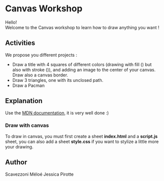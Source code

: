 # Canvas Workshop

Hello!  
Welcome to the Canvas workshop to learn how to draw anything you want !

## Activities

We propose you different projects :

- Draw a title with 4 squares of different colors (drawing with fill () but also with stroke ()), and adding an image to the center of your canvas. Draw also a canvas border.
- Draw 3 triangles, one with its unclosed path.
- Draw a Pacman

## Explanation

Use the [MDN documentation](https://developer.mozilla.org/fr/docs/Tutoriel_canvas/Formes_g%C3%A9om%C3%A9triques), it is very well done :)

### Draw with canvas

To draw in canvas, you must first create a sheet **index.html** and a **script.js** sheet, you can also add a sheet **style.css** if you want to stylize a little more your drawing.

## Author

Scavezzoni Méloé
Jessica Pirotte
